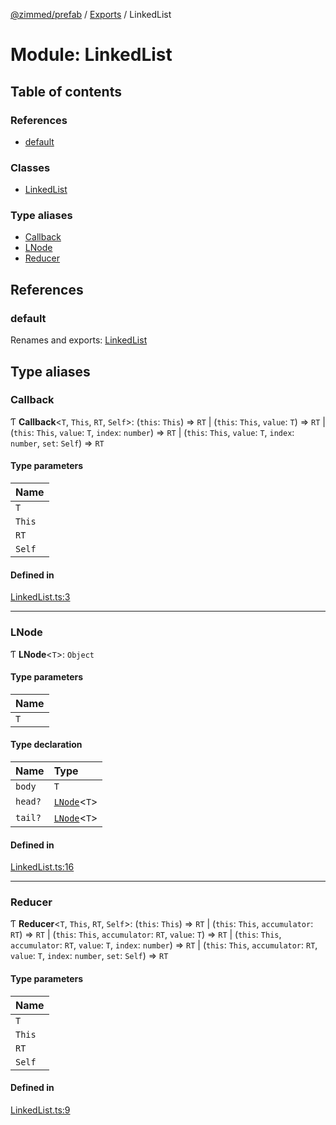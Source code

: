 [@zimmed/prefab](../README.md) / [Exports](../modules.md) / LinkedList

# Module: LinkedList

## Table of contents

### References

- [default](LinkedList.md#default)

### Classes

- [LinkedList](../classes/LinkedList.LinkedList-1.md)

### Type aliases

- [Callback](LinkedList.md#callback)
- [LNode](LinkedList.md#lnode)
- [Reducer](LinkedList.md#reducer)

## References

### default

Renames and exports: [LinkedList](../classes/LinkedList.LinkedList-1.md)

## Type aliases

### Callback

Ƭ **Callback**<`T`, `This`, `RT`, `Self`\>: (`this`: `This`) => `RT` \| (`this`: `This`, `value`: `T`) => `RT` \| (`this`: `This`, `value`: `T`, `index`: `number`) => `RT` \| (`this`: `This`, `value`: `T`, `index`: `number`, `set`: `Self`) => `RT`

#### Type parameters

| Name |
| :------ |
| `T` |
| `This` |
| `RT` |
| `Self` |

#### Defined in

[LinkedList.ts:3](https://github.com/zimmed/prefab/blob/8710d36/src/LinkedList.ts#L3)

___

### LNode

Ƭ **LNode**<`T`\>: `Object`

#### Type parameters

| Name |
| :------ |
| `T` |

#### Type declaration

| Name | Type |
| :------ | :------ |
| `body` | `T` |
| `head?` | [`LNode`](LinkedList.md#lnode)<`T`\> |
| `tail?` | [`LNode`](LinkedList.md#lnode)<`T`\> |

#### Defined in

[LinkedList.ts:16](https://github.com/zimmed/prefab/blob/8710d36/src/LinkedList.ts#L16)

___

### Reducer

Ƭ **Reducer**<`T`, `This`, `RT`, `Self`\>: (`this`: `This`) => `RT` \| (`this`: `This`, `accumulator`: `RT`) => `RT` \| (`this`: `This`, `accumulator`: `RT`, `value`: `T`) => `RT` \| (`this`: `This`, `accumulator`: `RT`, `value`: `T`, `index`: `number`) => `RT` \| (`this`: `This`, `accumulator`: `RT`, `value`: `T`, `index`: `number`, `set`: `Self`) => `RT`

#### Type parameters

| Name |
| :------ |
| `T` |
| `This` |
| `RT` |
| `Self` |

#### Defined in

[LinkedList.ts:9](https://github.com/zimmed/prefab/blob/8710d36/src/LinkedList.ts#L9)
